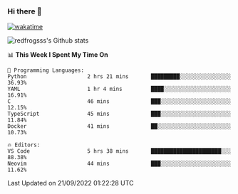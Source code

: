 ### Hi there 👋

[![wakatime](https://wakatime.com/badge/user/2cbd8003-b8b8-4565-92d7-ad9c23ff1846.svg)](https://wakatime.com/@2cbd8003-b8b8-4565-92d7-ad9c23ff1846)

<img src="https://github-readme-stats.vercel.app/api?username=redfrogsss&show_icons=true" alt="redfrogsss's Github stats"></img>

<!--START_SECTION:waka-->
📊 **This Week I Spent My Time On** 

```text
💬 Programming Languages: 
Python                   2 hrs 21 mins       █████████░░░░░░░░░░░░░░░░   36.93% 
YAML                     1 hr 4 mins         ████░░░░░░░░░░░░░░░░░░░░░   16.91% 
C                        46 mins             ███░░░░░░░░░░░░░░░░░░░░░░   12.15% 
TypeScript               45 mins             ███░░░░░░░░░░░░░░░░░░░░░░   11.84% 
Docker                   41 mins             ██░░░░░░░░░░░░░░░░░░░░░░░   10.73%

🔥 Editors: 
VS Code                  5 hrs 38 mins       ██████████████████████░░░   88.38% 
Neovim                   44 mins             ███░░░░░░░░░░░░░░░░░░░░░░   11.62%

```


 Last Updated on 21/09/2022 01:22:28 UTC
<!--END_SECTION:waka-->
